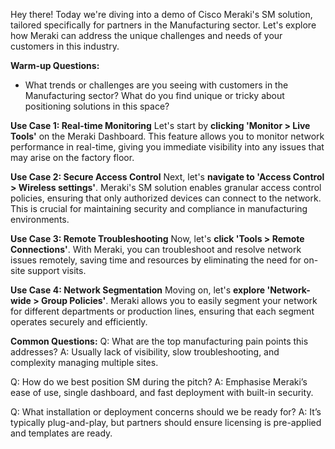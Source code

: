 Hey there! Today we're diving into a demo of Cisco Meraki's SM solution, tailored specifically for partners in the Manufacturing sector. Let's explore how Meraki can address the unique challenges and needs of your customers in this industry.

**Warm-up Questions:**
- What trends or challenges are you seeing with customers in the Manufacturing sector? What do you find unique or tricky about positioning solutions in this space?

**Use Case 1: Real-time Monitoring**
Let's start by **clicking 'Monitor > Live Tools'** on the Meraki Dashboard. This feature allows you to monitor network performance in real-time, giving you immediate visibility into any issues that may arise on the factory floor.

**Use Case 2: Secure Access Control**
Next, let's **navigate to 'Access Control > Wireless settings'**. Meraki's SM solution enables granular access control policies, ensuring that only authorized devices can connect to the network. This is crucial for maintaining security and compliance in manufacturing environments.

**Use Case 3: Remote Troubleshooting**
Now, let's **click 'Tools > Remote Connections'**. With Meraki, you can troubleshoot and resolve network issues remotely, saving time and resources by eliminating the need for on-site support visits.

**Use Case 4: Network Segmentation**
Moving on, let's **explore 'Network-wide > Group Policies'**. Meraki allows you to easily segment your network for different departments or production lines, ensuring that each segment operates securely and efficiently.

**Common Questions:**
Q: What are the top manufacturing pain points this addresses?
A: Usually lack of visibility, slow troubleshooting, and complexity managing multiple sites.

Q: How do we best position SM during the pitch?
A: Emphasise Meraki’s ease of use, single dashboard, and fast deployment with built-in security.

Q: What installation or deployment concerns should we be ready for?
A: It’s typically plug-and-play, but partners should ensure licensing is pre-applied and templates are ready.